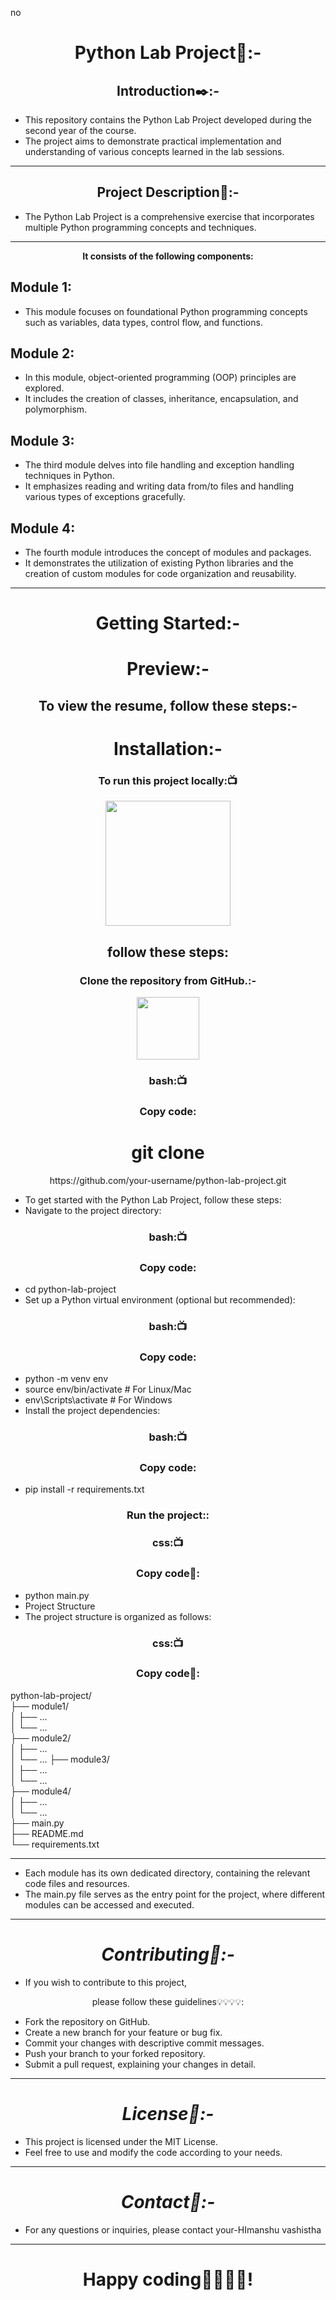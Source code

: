 no<h1 align="center">Python Lab Project📝:-</h1>
<h2 align="center">Introduction✒️:-</h2>

- This repository contains the Python Lab Project developed during the second year of the course.
-  The project aims to demonstrate practical implementation and understanding of various concepts learned in the lab sessions.
<hr>

<h2 align="center">Project Description📱:-</h2>

- The Python Lab Project is a comprehensive exercise that incorporates multiple Python programming concepts and techniques.
<hr>
<p align="center"><b> It consists of the following components:</b></p>

<h2>Module 1:</h2>

- This module focuses on foundational Python programming concepts such as variables, data types, control flow, and functions.

<h2>Module 2:</h2>

- In this module, object-oriented programming (OOP) principles are explored. 
- It includes the creation of classes, inheritance, encapsulation, and polymorphism.

<h2>Module 3: </h2>

- The third module delves into file handling and exception handling techniques in Python.
-  It emphasizes reading and writing data from/to files and handling various types of exceptions gracefully.

<h2>Module 4:</h2> 

- The fourth module introduces the concept of modules and packages. 
- It demonstrates the utilization of existing Python libraries and the creation of custom modules for code organization and reusability.
<hr>
<h1 align="center">Getting Started:-</h1>
<h1 align="center"> Preview:-</h1>

<h2 align="center">To view the resume, follow these steps:-</h2>
<h1 align="center"> Installation:-</h1>

<h3 align=" center" >To run this project locally:📺 </h3>

<div align="center" >

<img height="200" wedith="200" src="https://media1.giphy.com/media/dvsE3ncGE4g718CAqM/200.gif"></div>

 <h2 align="center"> follow these steps:</h2>

<h3 align="center"> Clone the repository from GitHub.:-</h3>

<div align="center" >

<img height="100" wedith="100" src="https://cdn.dribbble.com/users/1144208/screenshots/2655434/week6---git-scared.gif"></div>

<h3 align=" center" >bash:📺 </h3>
<h3 align=" center" >Copy code:</h3>
<h1 align="center">git clone </h1>
<p align="center">https://github.com/your-username/python-lab-project.git</p>

- To get started with the Python Lab Project, follow these steps:
- Navigate to the project directory:

<h3 align=" center" >bash:📺 </h3>
<h3 align=" center" >Copy code:</h3>

- cd python-lab-project
- Set up a Python virtual environment (optional but recommended):

<h3 align=" center" >bash:📺 </h3>
<h3 align=" center" >Copy code:</h3>

- python -m venv env
- source env/bin/activate  # For Linux/Mac
- env\Scripts\activate  # For Windows
- Install the project dependencies:
<h3 align=" center" >bash:📺 </h3>
<h3 align=" center" >Copy code:</h3>

- pip install -r requirements.txt
<h3 align=" center" >Run the project::</h3>


<h3 align=" center" >css:📺 </h3>
<h3 align=" center" >Copy code📝:</h3>

- python main.py
- Project Structure
- The project structure is organized as follows:


<h3 align=" center" >css:📺 </h3>
<h3 align=" center" >Copy code📝:</h3>
python-lab-project/<br>
  ├── module1/<br>
  │   ├── ...<br>
  │   └── ...<br>
  ├── module2/<br>
  │   ├── ...<br>
  │   └── ...
  ├── module3/<br>
  │   ├── ...<br>
  │   └── ...<br>
  ├── module4/<br>
  │   ├── ...<br>
  │   └── ...<br>
  ├── main.py<br>
  ├── README.md<br>
  └── requirements.txt<br>
  <hr>

- Each module has its own dedicated directory, containing the relevant code files and resources. 
- The main.py file serves as the entry point for the project, where different modules can be accessed and executed.
<hr>
<h1 align="center"><i>Contributing👭:-</i></h1>

- If you wish to contribute to this project, 
<p align="center">please follow these guidelines💡💡💡💡:</p>

- Fork the repository on GitHub.
- Create a new branch for your feature or bug fix.
- Commit your changes with descriptive commit messages.
- Push your branch to your forked repository.
- Submit a pull request, explaining your changes in detail.
<hr>
<h1 align="center"><i>License📙:-</i></h1>

- This project is licensed under the MIT License. 
- Feel free to use and modify the code according to your needs.
<hr>
<h1 align="center"><i>Contact📱:-</i></h1>

- For any questions or inquiries, please contact your-HImanshu vashistha
<hr>
<h1 align="center"><b>Happy coding💫💫💫💫!</b></h1>
